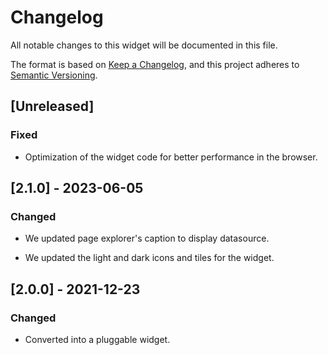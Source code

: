 # Changelog

All notable changes to this widget will be documented in this file.

The format is based on [Keep a Changelog](https://keepachangelog.com/en/1.0.0/), and this project adheres to [Semantic Versioning](https://semver.org/spec/v2.0.0.html).

## [Unreleased]

### Fixed

-   Optimization of the widget code for better performance in the browser.

## [2.1.0] - 2023-06-05

### Changed

-   We updated page explorer's caption to display datasource.

-   We updated the light and dark icons and tiles for the widget.

## [2.0.0] - 2021-12-23

### Changed

-   Converted into a pluggable widget.
